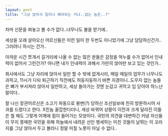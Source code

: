 ```yaml
---
layout: post
title: "그냥 앉아서 일이나 해야되는 거냐..없는 놈은..?"
---
```


차마 신문을 펴놓고 볼 수가 없다..너무나도 불을 받기에..

세상을 오래 살아오신 어르신들은 이런 일이 한 두번도 아니었기에 그냥 담담하신건가..
그러려니 하시는 건가..

아까운 시간 쪼개서 길거리에 나올 수 없는 많은 분들은 감정을 억누를 수가 없어서 인내력이 없어서 그런건가? 아니면 내가 인내력이 과해서 가만히 앉아만 보고 있는 것인가..

회사에서도 그냥 자리에 앉아서 일만 할 수 밖에 없게시리, 매일 매일의 업무가 너무나도 과하고, 11시가 다되 퇴근하기 직전에도 허둥지둥하기 바쁜 지경이니..도무지 없는 놈들은 뼈가 부서져라 앉아서 일만하고, 세상 돌아가는 것엔 눈감고 귀막고 입 닫아야 하느냔 말이다..

잘 나신 장관어르신은 소고기 파동으로 봉변(?) 당하신 조선일보에 친히 방문하시어 사과를 드렸다고 한다. X친놈 꼴깝한다더니, 세상 바뀌어 상황이 이전과 크게 달라진 이들은 뭘 해도 그렇게 어깨에 힘이 들어가는 모양이다. 국민의 의견을 대변하긴 커녕 자신들이 무지 몽매한 국민을 위해 하늘에서 내려온 선인 행세하는 미친 것들이 날뛰는 이 꼬라지를 그냥 앉아서 두고 볼라니 정말 미칠 노릇이 아닐 수 없다..


